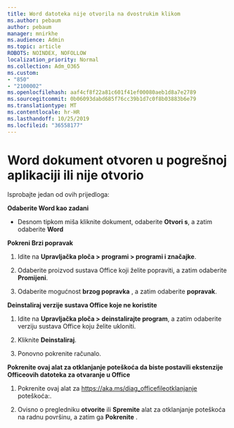 ```yaml
---
title: Word datoteka nije otvorila na dvostrukim klikom
ms.author: pebaum
author: pebaum
manager: mnirkhe
ms.audience: Admin
ms.topic: article
ROBOTS: NOINDEX, NOFOLLOW
localization_priority: Normal
ms.collection: Adm_O365
ms.custom:
- "850"
- "2100002"
ms.openlocfilehash: aaf4cf8f22a81c601f41ef00080aeb1d8a7e2789
ms.sourcegitcommit: 0b06093dabd685f76cc39b1d7c0f8b03883b6e79
ms.translationtype: MT
ms.contentlocale: hr-HR
ms.lasthandoff: 10/25/2019
ms.locfileid: "36558177"
---
```

# <a name="word-document-opened-in-the-wrong-app-or-didnt-open"></a>Word dokument otvoren u pogrešnoj aplikaciji ili nije otvorio

Isprobajte jedan od ovih prijedloga:

**Odaberite Word kao zadani**

- Desnom tipkom miša kliknite dokument, odaberite **Otvori s**, a zatim odaberite **Word**

**Pokreni Brzi popravak**

1. Idite na **Upravljačka ploča > programi > programi i značajke**.

2. Odaberite proizvod sustava Office koji želite popraviti, a zatim odaberite **Promijeni**.

3. Odaberite mogućnost **brzog popravka** , a zatim odaberite **popravak**.

**Deinstaliraj verzije sustava Office koje ne koristite**

1. Idite na **Upravljačka ploča > deinstalirajte program**, a zatim odaberite verziju sustava Office koju želite ukloniti.

2. Kliknite **Deinstaliraj**.

3. Ponovno pokrenite računalo.

**Pokrenite ovaj alat za otklanjanje poteškoća da biste postavili ekstenzije Officeovih datoteka za otvaranje u Office**

1. Pokrenite ovaj alat za https://aka.ms/diag_officefileotklanjanje poteškoća:.

2. Ovisno o pregledniku **otvorite** ili **Spremite** alat za otklanjanje poteškoća na radnu površinu, a zatim ga **Pokrenite** .
